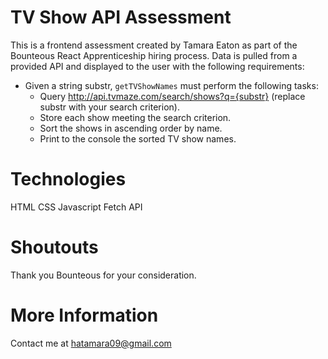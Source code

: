 # TV Show API Assessment

This is a frontend assessment created by Tamara Eaton as part of the Bounteous React Apprenticeship hiring process. Data is pulled from a provided API and displayed to the user with the following requirements:

- Given a string substr, `getTVShowNames` must perform the following tasks:
    -  Query http://api.tvmaze.com/search/shows?q={substr} (replace substr with your search criterion). 
    - Store each show meeting the search criterion.
    - Sort the shows in ascending order by name.
    - Print to the console the sorted TV show names.

# Technologies
HTML
CSS
Javascript
Fetch API

# Shoutouts
Thank you Bounteous for your consideration.

# More Information
Contact me at hatamara09@gmail.com


